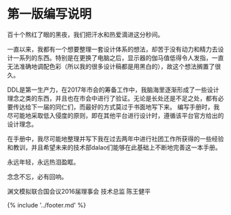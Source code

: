 # 第一版编写说明

百十个熬红了眼的黑夜，我们把汗水和热爱滴进这分秒间。

一直以来，我都有一个想要整理一套设计体系的想法，却苦于没有动力和精力去设计一系列的东西。特别是在更换了电脑之后，显示器的伽马值低得令人发指，一直无法准确地调配色彩（所以我的很多设计稿都是用黑白的），故这个想法搁置了很久。

DDL是第一生产力，在2017年市会的筹备工作中，我脑海里逐渐形成了一些设计理念之类的东西，并且也在市会中进行了验证。无论是长处还是不足之处，都有必要传达给下一届的同仁们，而最好的方式莫过于书面地写下来。
编写手册时，我尽可能地采取低入侵度的原则，即在其他平台进行设计时，遵循该平台官方给出的设计理念。

在手册中，我尽可能地整理并写下我在过去两年中进行社团工作所获得的一些经验和教训，并且希望未来的技术部dalao们能够在此基础上不断地完善这一本手册。

永远年轻，永远热泪盈眶。

念念不忘，必有回响。

渊文模拟联合国会议2016届理事会 技术总监 陈王健平


{% include '../footer.md' %}